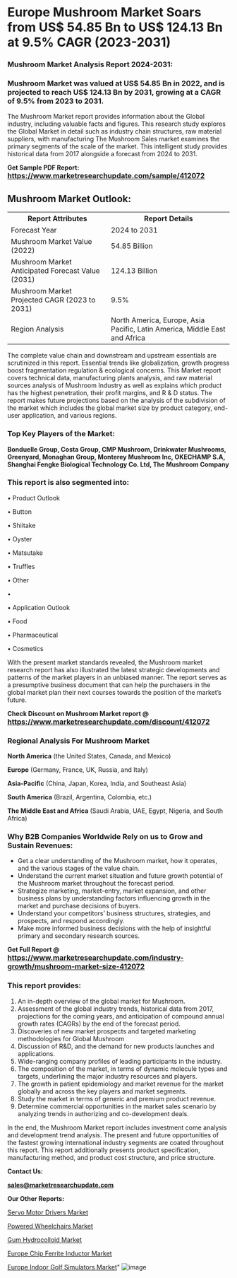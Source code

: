 # Europe Mushroom Market Soars from US$ 54.85 Bn to US$ 124.13 Bn at 9.5% CAGR (2023-2031)

<strong><h3>Mushroom Market Analysis Report 2024-2031:</h3></strong>

<strong><h3>Mushroom Market was valued at US$ 54.85 Bn in 2022, and is projected to reach US$ 124.13 Bn by 2031, growing at a CAGR of 9.5% from 2023 to 2031.</h3></strong>

The Mushroom Market report provides information about the Global industry, including valuable facts and figures. This research study explores the Global Market in detail such as industry chain structures, raw material suppliers, with manufacturing The Mushroom Sales market examines the primary segments of the scale of the market. This intelligent study provides historical data from 2017 alongside a forecast from 2024 to 2031.

<strong>Get Sample PDF Report: <a href=https://www.marketresearchupdate.com/sample/412072><font size=3 color=#0000ff>https://www.marketresearchupdate.com/sample/412072</font></a></strong>

<html>
<body>

<h2>Mushroom Market Outlook:</h2>

<table>
  <tr>
    <th>Report Attributes</th>
    <th>Report Details</th>
  </tr>
  <tr>
    <td>Forecast Year</td>
    <td>2024 to 2031</td>
  </tr>
  <tr>
    <td>Mushroom Market Value (2022)</td>
    <td>54.85 Billion</td>
  </tr>
  <tr>
    <td>Mushroom Market Anticipated Forecast Value (2031)</td>
    <td>124.13 Billion</td>
  </tr>
  <tr>
    <td>Mushroom Market Projected CAGR (2023 to 2031)</td>
    <td>9.5%</td>
  </tr>
  <tr>
    <td>Region Analysis</td>
    <td>North America, Europe, Asia Pacific, Latin America, Middle East and Africa</td>
  </tr>
</table>

</body>
</html>

The complete value chain and downstream and upstream essentials are scrutinized in this report. Essential trends like globalization, growth progress boost fragmentation regulation &amp; ecological concerns. This Market report covers technical data, manufacturing plants analysis, and raw material sources analysis of Mushroom Industry as well as explains which product has the highest penetration, their profit margins, and R & D status. The report makes future projections based on the analysis of the subdivision of the market which includes the global market size by product category, end-user application, and various regions.

<strong><h3>Top Key Players of the Market:</h3></strong>

<strong>Bonduelle Group, Costa Group, CMP Mushroom, Drinkwater Mushrooms, Greenyard, Monaghan Group, Monterey Mushroom Inc, OKECHAMP S.A, Shanghai Fengke Biological Technology Co. Ltd, The Mushroom Company</strong>

<strong><h3>This report is also segmented into:</h3></strong>

• Product Outlook

• Button

• Shiitake

• Oyster

• Matsutake

• Truffles

• Other

• 

• Application Outlook

• Food

• Pharmaceutical

• Cosmetics

With the present market standards revealed, the Mushroom market research report has also illustrated the latest strategic developments and patterns of the market players in an unbiased manner. The report serves as a presumptive business document that can help the purchasers in the global market plan their next courses towards the position of the market’s future.

<strong>Check Discount on Mushroom Market report @ <a href=https://www.marketresearchupdate.com/discount/412072><font size=3 color=#0000ff>https://www.marketresearchupdate.com/discount/412072</font></a></strong>

<strong><h3>Regional Analysis For Mushroom Market</h3></strong>

<strong>North America</strong> (the United States, Canada, and Mexico)

<strong>Europe</strong> (Germany, France, UK, Russia, and Italy)

<strong>Asia-Pacific</strong> (China, Japan, Korea, India, and Southeast Asia)

<strong>South America</strong> (Brazil, Argentina, Colombia, etc.)

<strong>The Middle East and Africa</strong> (Saudi Arabia, UAE, Egypt, Nigeria, and South Africa)

<strong><h3>Why B2B Companies Worldwide Rely on us to Grow and Sustain Revenues:</h3></strong>
<ul>
  <li>Get a clear understanding of the Mushroom market, how it operates, and the various stages of the value chain.</li>
  <li>Understand the current market situation and future growth potential of the Mushroom market throughout the forecast period.</li>
  <li>Strategize marketing, market-entry, market expansion, and other business plans by understanding factors influencing growth in the market and purchase decisions of buyers.</li>
  <li>Understand your competitors’ business structures, strategies, and prospects, and respond accordingly.</li>
  <li>Make more informed business decisions with the help of insightful primary and secondary research sources.</li>
</ul>

<strong>Get Full Report @ <a href=https://www.marketresearchupdate.com/industry-growth/mushroom-market-size-412072><font size=3 color=#0000ff>https://www.marketresearchupdate.com/industry-growth/mushroom-market-size-412072</font></a></strong>

<strong><h3>This report provides:</h3></strong>
<ol>
  <li>An in-depth overview of the global market for Mushroom.</li>
  <li>Assessment of the global industry trends, historical data from 2017, projections for the coming years, and anticipation of compound annual growth rates (CAGRs) by the end of the forecast period.</li>
  <li>Discoveries of new market prospects and targeted marketing methodologies for Global Mushroom</li>
  <li>Discussion of R&amp;D, and the demand for new products launches and applications.</li>
  <li>Wide-ranging company profiles of leading participants in the industry.</li>
  <li>The composition of the market, in terms of dynamic molecule types and targets, underlining the major industry resources and players.</li>
  <li>The growth in patient epidemiology and market revenue for the market globally and across the key players and market segments.</li>
  <li>Study the market in terms of generic and premium product revenue.</li>
  <li>Determine commercial opportunities in the market sales scenario by analyzing trends in authorizing and co-development deals.</li>
</ol>

In the end, the Mushroom Market report includes investment come analysis and development trend analysis. The present and future opportunities of the fastest growing international industry segments are coated throughout this report. This report additionally presents product specification, manufacturing method, and product cost structure, and price structure.

<strong>Contact Us:</strong>

<strong>sales@marketresearchupdate.com</strong>

<strong>Our Other Reports:</strong>

<a href=https://www.linkedin.com/pulse/servo-motor-drivers-market-2023-2029-in-depth-report-key>Servo Motor Drivers Market</a>

<a href=https://www.linkedin.com/pulse/powered-wheelchairs-market-future-scope-demands-projected>Powered Wheelchairs Market</a>

<a href=https://www.linkedin.com/pulse/gum-hydrocolloid-market-report-2023-top-company-trends>Gum Hydrocolloid Market</a>

<a href=https://www.linkedin.com/pulse/europe-chip-ferrite-inductor-market-2023-manufacturers>Europe Chip Ferrite Inductor Market</a>

<a href=https://www.linkedin.com/pulse/europe-indoor-golf-simulators-market-2023-challenges>Europe Indoor Golf Simulators Market</a>"
![image](https://github.com/rutujamande/Market-Report-Analysis/assets/158454097/a7149b02-5ba7-4868-b61b-d282e1a13fa2)
